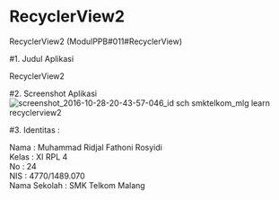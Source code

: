 # RecyclerView2
RecyclerView2 (ModulPPB#011#RecyclerView)

#1. Judul Aplikasi

RecyclerView2

#2. Screenshot Aplikasi
![screenshot_2016-10-28-20-43-57-046_id sch smktelkom_mlg learn recyclerview2](https://cloud.githubusercontent.com/assets/21316966/21495915/1d7171c6-cc4d-11e6-9178-69c2b9620828.png)


#3. Identitas :

Nama : Muhammad Ridjal Fathoni Rosyidi <br>
Kelas : XI RPL 4 <br>
No : 24 <br>
NIS : 4770/1489.070 <br> 
Nama Sekolah : SMK Telkom Malang <br>
